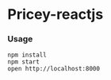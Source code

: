 Pricey-reactjs
=====================

### Usage

```
npm install
npm start
open http://localhost:8000
```

